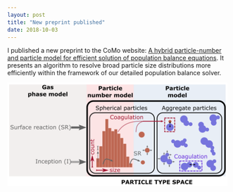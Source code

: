 ```yaml
---
layout: post
title: "New preprint published"
date: 2018-10-03
---
```


<p>
I published a new preprint to the CoMo website: 
<a href="http://como.ceb.cam.ac.uk/index.php?Page=Preprints&No=211">A hybrid particle-number and particle model for efficient solution of population balance equations</a>. 
It presents an algorithm to resolve broad particle size distributions more efficiently within the framework of our detailed population balance solver. 
</p>

<img src="/images/c4e_preprint_211.png" width="500"/>
 
